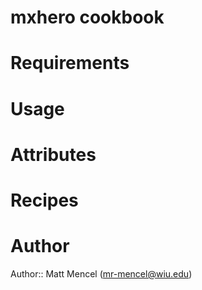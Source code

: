 # mxhero cookbook

# Requirements

# Usage

# Attributes

# Recipes

# Author

Author:: Matt Mencel (<mr-mencel@wiu.edu>)

